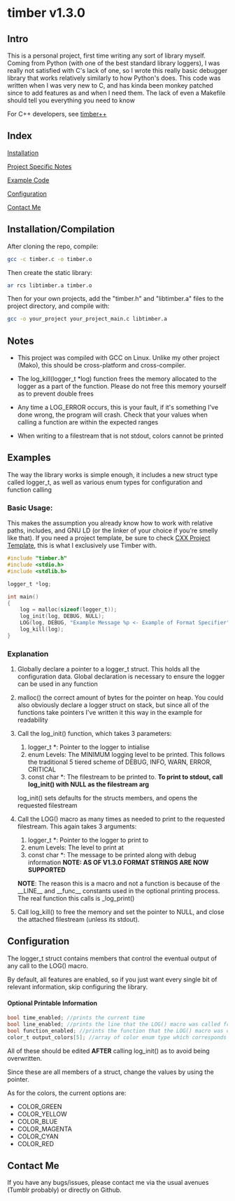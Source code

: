 # timber v1.3.0

## Intro

This is a personal project, first time writing any sort of library myself. Coming from Python (with one of the best standard library loggers), I was really not satisfied with C's lack of one, so I wrote this really basic debugger library that works relatively similarly to how Python's does. This code was written when I was very new to C, and has kinda been monkey patched since to add features as and when I need them. The lack of even a Makefile should tell you everything you need to know

For C++ developers, see [timber++](https://github.com/ccynth1a/timberplusplus)

## Index

[Installation](#installation-compilation)

[Project Specific Notes](#notes)

[Example Code](#examples)

[Configuration](#configuration)

[Contact Me](#contact-me)

## Installation/Compilation

After cloning the repo, compile:
```sh
gcc -c timber.c -o timber.o
```

Then create the static library:
```sh 
ar rcs libtimber.a timber.o 
```

Then for your own projects, add the "timber.h" and "libtimber.a" files to the project directory, and compile with:
```sh 
gcc -o your_project your_project_main.c libtimber.a
```

## Notes

- This project was compiled with GCC on Linux. Unlike my other project (Mako), this should be cross-platform and cross-compiler.
 
- The log_kill(logger_t *log) function frees the memory allocated to the logger as a part of the function. Please do not free this memory yourself as to prevent double frees
 
- Any time a LOG_ERROR occurs, this is your fault, if it's something I've done wrong, the program will crash. Check that your values when calling a function are within the expected ranges

- When writing to a filestream that is not stdout, colors cannot be printed

## Examples

The way the library works is simple enough, it includes a new struct type called logger_t, as well as various enum types for configuration and function calling

### Basic Usage:

This makes the assumption you already know how to work with relative paths, includes, and GNU LD (or the linker of your choice if you're smelly like that). If you need a project template, be sure to check [CXX Project Template](https://github.com/ccynth1a/cxxtemplate), this is what I exclusively use Timber with.

```c
#include "timber.h"
#include <stdio.h>
#include <stdlib.h>

logger_t *log;

int main()
{
	log = malloc(sizeof(logger_t));
	log_init(log, DEBUG, NULL);
	LOG(log, DEBUG, "Example Message %p <- Example of Format Specifier", &log);
	log_kill(log);
}
```

### Explanation

1. Globally declare a pointer to a logger_t struct. This holds all the configuration data. Global declaration is necessary to ensure the logger can be used in any function

2. malloc() the correct amount of bytes for the pointer on heap. You could also obviously declare a logger struct on stack, but since all of the functions take pointers I've written it this way in the example for readability

3. Call the log_init() function, which takes 3 parameters:
	1. logger_t *: Pointer to the logger to intialise
	2. enum Levels: The MINIMUM logging level to be printed. This follows the traditional 5 tiered scheme of DEBUG, INFO, WARN, ERROR, CRITICAL
	3. const char *: The filestream to be printed to. **To print to stdout, call log_init() with NULL as the filestream arg**
    
	log_init() sets defaults for the structs members, and opens the requested filestream

4. Call the LOG() macro as many times as needed to print to the requested filestream. This again takes 3 arguments:
	1. logger_t *: Pointer to the logger to print to
	2. enum Levels: The level to print at
	3. const char *: The message to be printed along with debug information **NOTE: AS OF V1.3.0 FORMAT STRINGS ARE NOW SUPPORTED**

	**NOTE**: The reason this is a macro and not a function is because of the \_\_LINE\_\_ and \_\_func\_\_ constants used in the optional printing process. The real function this calls is \_log\_print()

5. Call log_kill() to free the memory and set the pointer to NULL, and close the attached filestream (unless its stdout).

## Configuration

The logger_t struct contains members that control the eventual output of any call to the LOG() macro.

By default, all features are enabled, so if you just want every single bit of relevant information, skip configuring the library.

#### Optional Printable Information
```c
bool time_enabled; //prints the current time
bool line_enabled; //prints the line that the LOG() macro was called from
bool function_enabled; //prints the function that the LOG() macro was called from
color_t output_colors[5]; //array of color enum type which corresponds to the debug levels
```

All of these should be edited **AFTER** calling log_init() as to avoid being overwritten.

Since these are all members of a struct, change the values by using the pointer.

As for the colors, the current options are:
- COLOR_GREEN
- COLOR_YELLOW
- COLOR_BLUE
- COLOR_MAGENTA
- COLOR_CYAN
- COLOR_RED

## Contact Me

If you have any bugs/issues, please contact me via the usual avenues (Tumblr probably) or directly on Github.

